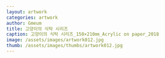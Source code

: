 ```yaml
---
layout: artwork
categories: artwork
author: Gmeum
title: 고양이의 식탁 시리즈
caption: 고양이의 식탁 시리즈_150×210㎜_Acrylic on paper_2018
image: /assets/images/artwork012.jpg
thumb: /assets/images/thumbs/artwork012.jpg
---
```

